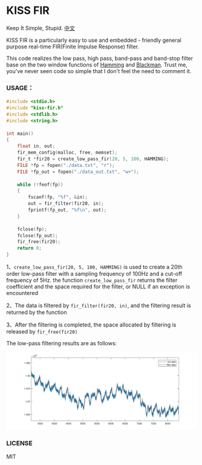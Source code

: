 # KISS FIR

Keep It Simple, Stupid. [中文](./readme-zh.md)

KISS FIR is a particularly easy to use and embedded - friendly general purpose real-time FIR(Finite Impulse Response) filter.

This code realizes the low pass, high pass, band-pass and band-stop filter base on the two window functions of <u>Hamming</u> and <u>Blackman</u>. Trust me, you've never seen code so simple that I don't feel the need to comment it.

### USAGE：

```c
#include <stdio.h>
#include "kiss-fir.h"
#include <stdlib.h>
#include <string.h>

int main()
{
    float in, out;
    fir_mem_config(malloc, free, memset);
    fir_t *fir20 = create_low_pass_fir(20, 5, 100, HAMMING);
    FILE *fp = fopen("./data.txt", "r");
    FILE *fp_out = fopen("./data_out.txt", "w+");

    while (!feof(fp))
    {
        fscanf(fp, "%f", &in);
        out = fir_filter(fir20, in);
        fprintf(fp_out, "%f\n", out);
    }

    fclose(fp);
    fclose(fp_out);
    fir_free(fir20);
    return 0;
}
```

1、`create_low_pass_fir(20, 5, 100, HAMMING)` is  used to create a 20th order low-pass filter with a sampling frequency of 100Hz and a cut-off frequency of 5Hz. the function `create_low_pass_fir` returns the filter coefficient and the space required for the filter, or NULL if an exception is encountered

2、The data is filtered by `fir_filter(fir20, in)`, and the filtering result is returned by the function

3、After the filtering is completed, the space allocated by filtering is released by `fir_free(fir20)`

The low-pass filtering results are as follows:

![lowpass](./lowpass.jpg)



### LICENSE

MIT


